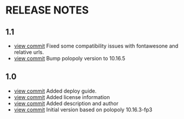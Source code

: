 RELEASE NOTES
=============

## 1.1

- [view commit](https://github.com/atex-community-plugins/webresource-compactor/commit/b9c044dbd7f52a9c8021802f8a9eade632a5a723) Fixed some compatibility issues with fontawesone and relative urls.
- [view commit](https://github.com/atex-community-plugins/webresource-compactor/commit/665201e6cb52f91ab143a5d1fbf39128514f9634) Bump polopoly version to 10.16.5

## 1.0

- [view commit](https://github.com/atex-community-plugins/webresource-compactor/commit/ddb3f1d5b104bcf4c92b49c58303ad46be9e28df) Added deploy guide.
- [view commit](https://github.com/atex-community-plugins/webresource-compactor/commit/f8d1a543fbe13a38e6dba5674df1d0ad0c774c4c) Added license information
- [view commit](https://github.com/atex-community-plugins/webresource-compactor/commit/896df8b77a3b6c532ded8655d7f126c98c0d1376) Added description and author
- [view commit](https://github.com/atex-community-plugins/webresource-compactor/commit/7e134a12804c54f1950f2127cc93a8ade4414aea) Initial version based on polopoly 10.16.3-fp3
